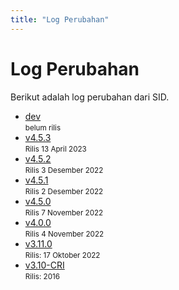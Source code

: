 ```yaml
---
title: "Log Perubahan"
---
```


# Log Perubahan
Berikut adalah log perubahan dari SID.

- [dev](/changelog/dev)<br>
  <small>belum rilis</small>
- [v4.5.3](/changelog/453)<br>
  <small>Rilis 13 April 2023</small>
- [v4.5.2](/changelog/452)<br>
  <small>Rilis 3 Desember 2022</small>
- [v4.5.1](/changelog/451)<br>
  <small>Rilis 2 Desember 2022</small>
- [v4.5.0](/changelog/450)<br>
  <small>Rilis 7 November 2022</small>
- [v4.0.0](/changelog/4-0-0)<br>
  <small>Rilis 4 November 2022</small>
- [v3.11.0](/changelog/3-11-0)<br>
  <small>Rilis: 17 Oktober 2022</small>
- [v3.10-CRI](/changelog/3-10-cri)<br>
  <small>Rilis: 2016</small>
